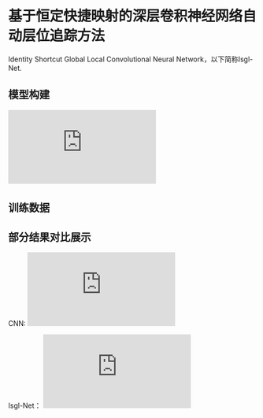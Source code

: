 # 基于恒定快捷映射的深层卷积神经网络自动层位追踪方法
Identity Shortcut Global Local Convolutional Neural Network，以下简称Isgl-Net.

## 模型构建

![Isgl_Net.pdf](https://github.com/yyhhlancelot/Isgl_Net/blob/master/pic/Isgl_Net.pdf)

## 训练数据


## 部分结果对比展示

CNN:
![conv3_inline15.pdf](https://github.com/yyhhlancelot/Isgl_Net/blob/master/pic/conv3_inline15.pdf)

Isgl-Net：
![isgl_inline15.pdf](https://github.com/yyhhlancelot/Isgl_Net/blob/master/pic/isgl_inline15.pdf)

